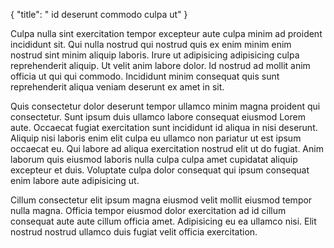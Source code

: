 {
  "title": " id deserunt commodo culpa ut"
}

Culpa nulla sint exercitation tempor excepteur aute culpa minim ad proident incididunt sit. Qui nulla nostrud qui nostrud quis ex enim minim enim nostrud sint minim aliquip laboris. Irure ut adipisicing adipisicing culpa reprehenderit aliquip. Ut velit anim labore dolor. Id nostrud ad mollit anim officia ut qui qui commodo. Incididunt minim consequat quis sunt reprehenderit aliqua veniam deserunt ex amet in sit.

Quis consectetur dolor deserunt tempor ullamco minim magna proident qui consectetur. Sunt ipsum duis ullamco labore consequat eiusmod Lorem aute. Occaecat fugiat exercitation sunt incididunt id aliqua in nisi deserunt. Aliquip nisi laboris enim elit culpa eu ullamco non pariatur ut est ipsum occaecat eu. Qui labore ad aliqua exercitation nostrud elit ut do fugiat. Anim laborum quis eiusmod laboris nulla culpa culpa amet cupidatat aliquip excepteur et duis. Voluptate culpa dolor consequat qui ipsum consequat enim labore aute adipisicing ut.

Cillum consectetur elit ipsum magna eiusmod velit mollit eiusmod tempor nulla magna. Officia tempor eiusmod dolor exercitation ad id cillum consequat aute aute cillum officia amet. Adipisicing eu ea ullamco nisi. Elit nostrud nostrud ullamco duis fugiat velit officia exercitation.